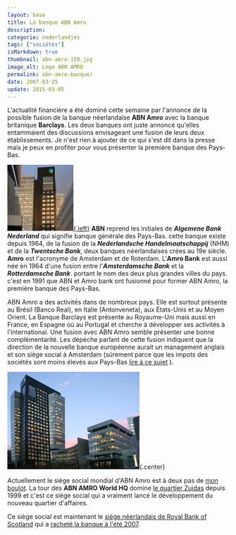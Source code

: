 ```yaml
---
layout: base
title: La banque ABN Amro
description: 
categorie: nederlandjes
tags: ["sociétés"]
isMarkdown: true
thumbnail: abn-amro-150.jpg
image_alt: Logo ABN AMRO
permalink: abn-amro-banque/
date: 2007-03-25
update: 2015-03-05
---
```




L'actualité financière a été dominé cette semaine par l'annonce de la possible fusion de la banque néerlandaise **ABN Amro** avec la banque britanique **Barclays**. Les deux banques ont juste annoncé qu'elles entammaient des discussions envisageant une fusion de leurs deux établissements. Je n'est rien à ajouter de ce qui s'est dit dans la presse mais je peux en profiter pour vous présenter la première banque des Pays-Bas.

[![Logo ABN AMRO](abn-amro-150.jpg){.left}](http://flickr.com/photos/13274211@N00/433605790/)
**ABN** reprend les initiales de ***Algemene Bank Nederland*** qui signifie banque générale des Pays-Bas. cette banque existe depuis 1964, de la fusion de la ***Nederlandsche Handelmaatschappij*** (NHM) et de la ***Twentsche Bank***, deux banques néerlandaises crées au 19e siècle. **Amro** est l'acronyme de Amsterdam et de Roterdam. L'**Amro Bank** est aussi née en 1964 d'une fusion entre l'***Amsterdamsche Bank*** et la ***Rotterdamsche Bank***. portant le nom des deux plus grandes villes du pays. c'est en 1991 que ABN et Amro bank ont fusionné pour former ABN Amro, la première banque des Pays-Bas.

ABN Amro a des activités dans de nombreux pays. Elle est surtout présente au Brésil (Banco Real), en Italie (Antonveneta), aux États-Unis et au Moyen Orient. La Banque Barclays est présente au Royaume-Uni mais aussi en France, en Espagne où au Portugal et cherche à développer ses activités à l'international. Une fusion avec ABN Amro semble présenter une bonne complémentarité. Les dépèche parlant de cette fusion indiquent que la direction de la nouvelle banque européenne aurait un management anglais et son siège social à Amsterdam (sûrement parce que les impots des sociétés sont moins élevés aux Pays-Bas [lire à ce sujet](/descente-de-flics-chez-les-voisins) ).

![ABN AMRO World HQ](siege-social-ABN-amro-zuidas-300.jpg){.center}

Actuellement le siège social mondial d'ABN Amro est à deux pas de [mon boulot](/de-mon-boulot). La tour des **ABN AMRO World HQ** domine [le quartier Zuidas](/un-buurt-nomme-zuidas) depuis 1999 et c'est ce siège social qui a vraiment lancé le développement du nouveau quartier d'affaires.

Ce siège social est maintenant le [siège néerlandais de Royal Bank of Scotland](/les-deboires-de-la-royal-bank-of-scotland) qui a [racheté la banque à l'été 2007](/les-petites-courses-de-l-ete).
